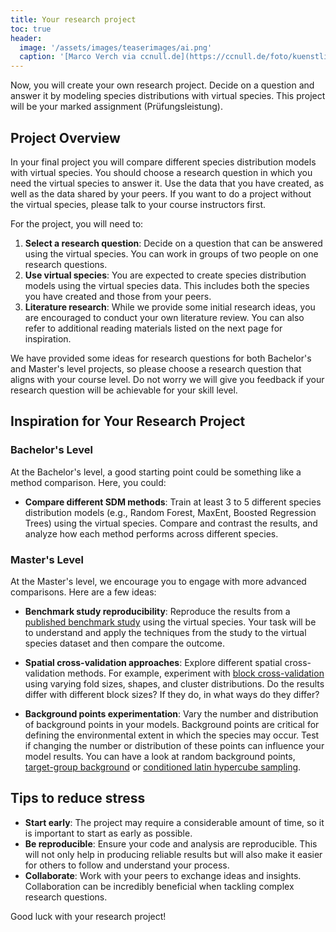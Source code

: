 ```yaml
---
title: Your research project
toc: true
header:
  image: '/assets/images/teaserimages/ai.png'
  caption: '[Marco Verch via ccnull.de](https://ccnull.de/foto/kuenstliche-intelligenz-bei-der-arbeit/1095606). [CC-BY 2.0](https://creativecommons.org/licenses/by/2.0/de/). Image cropped.'
---
```



Now, you will create your own research project. Decide on a question and answer it by modeling species distributions with virtual species. This project will be your marked assignment (Prüfungsleistung).
<!--more-->


## Project Overview

In your final project you will compare different species distribution models with virtual species. You should choose a research question in which you need the virtual species to answer it. Use the data that you have created, as well as the data shared by your peers. If you want to do a project without the virtual species, please talk to your course instructors first.

For the project, you will need to:

1. **Select a research question**: Decide on a question that can be answered using the virtual species. You can work in groups of two people on one research questions.
2. **Use virtual species**: You are expected to create species distribution models using the virtual species data. This includes both the species you have created and those from your peers.
3. **Literature research**: While we provide some initial research ideas, you are encouraged to conduct your own literature review. You can also refer to additional reading materials listed on the next page for inspiration.

We have provided some ideas for research questions for both Bachelor's and Master's level projects, so please choose a research question that aligns with your course level. Do not worry we will give you feedback if your research question will be achievable for your skill level.

## Inspiration for Your Research Project

### Bachelor's Level

At the Bachelor's level, a good starting point could be something like a method comparison. Here, you could:

- **Compare different SDM methods**: Train at least 3 to 5 different species distribution models (e.g., Random Forest, MaxEnt, Boosted Regression Trees) using the virtual species. Compare and contrast the results, and analyze how each method performs across different species.
  

### Master's Level

At the Master's level, we encourage you to engage with more advanced comparisons. Here are a few ideas:

- **Benchmark study reproducibility**: Reproduce the results from a [published benchmark study](https://doi.org/10.1002/ecm.1486) using the virtual species. Your task will be to understand and apply the techniques from the study to the virtual species dataset and then compare the outcome.
  
- **Spatial cross-validation approaches**: Explore different spatial cross-validation methods. For example, experiment with [block cross-validation](https://doi.org/10.1111/2041-210X.13107) using varying fold sizes, shapes, and cluster distributions. Do the results differ with different block sizes? If they do, in what ways do they differ?
  
- **Background points experimentation**: Vary the number and distribution of background points in your models. Background points are critical for defining the environmental extent in which the species may occur. Test if changing the number or distribution of these points can influence your model results. You can have a look at random background points, [target-group background]( https://doi.org/10.1890/07-2153.1) or [conditioned latin hypercube sampling]( http://dx.doi.org/10.1002/ece3.10635).

## Tips to reduce stress

- **Start early**: The project may require a considerable amount of time, so it is important to start as early as possible. 
- **Be reproducible**: Ensure your code and analysis are reproducible. This will not only help in producing reliable results but will also make it easier for others to follow and understand your process.
- **Collaborate**: Work with your peers to exchange ideas and insights. Collaboration can be incredibly beneficial when tackling complex research questions.


Good luck with your research project!
